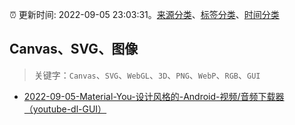 :alarm_clock: 更新时间: 2022-09-05 23:03:31。[来源分类](../README.md)、[标签分类](../TAGS.md)、[时间分类](../TIMELINE.md)

## Canvas、SVG、图像


> 关键字：`Canvas`、`SVG`、`WebGL`、`3D`、`PNG`、`WebP`、`RGB`、`GUI`



- [2022-09-05-Material-You-设计风格的-Android-视频/音频下载器（youtube-dl-GUI）](https://www.v2ex.com/t/877920) 